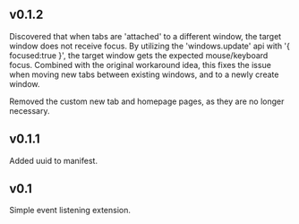 ## v0.1.2

Discovered that when tabs are 'attached' to a different window, the target window does not receive focus. By utilizing the 'windows.update' api with '{ focused:true }', the target window gets the expected mouse/keyboard focus. Combined with the original workaround idea, this fixes the issue when moving new tabs between existing windows, and to a newly create window.

Removed the custom new tab and homepage pages, as they are no longer necessary.

## v0.1.1

Added uuid to manifest.

## v0.1

Simple event listening extension.
